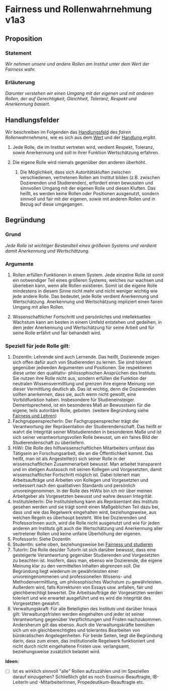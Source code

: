 <!---
   NAME - The NAME of this project is:
ethos

  FILE - The FILENAME of the current file is:
/v1a3.md

  CREATION - This project was CREATED on:
2017-01-28-16:15:00 UTC

  MODIFICATION - This project was last MODIFIED on:
2017-01-28-16:15:00 UTC

  VERSION - The current VERSION of this project is:
<git-commit-hash>-2017-01-28-16:15:00 UTC

  CREATOR(S) - This project was CREATED by:
Michael Czechowski, Martin Maga

  CONTACT - You can CONTACT the creator(s) or developer(s) of this project at:
E-Mail: mail@martinmaga.de

  COPYRIGHT - The COPYRIGHT holder of this project is:
COPYRIGHT (c) 2016 Martin Maga

  LICENSE - This project is LICENSED under the following license:
Martin Maga 2016 CC BY-SA 4.0 https://creativecommons.org

  SUBFILE – This is a SUBFILE! For more INFORMATION on this project go to:
/README.md
--->

# Fairness und Rollenwahrnehmung v1a3
## Proposition
### Statement
*Wir nehmen unsere und andere Rollen am Institut unter dem Wert der Fairness wahr.*

### Erläuterung
*Darunter verstehen wir einen Umgang mit der eigenen und mit anderen Rollen, der auf Gerechtigkeit, Gleichheit, Toleranz, Respekt und Anerkennung basiert.*


## Handlungsfelder
Wir beschreiben im Folgenden das [Handlungsfeld](../synopsis/reasons.md) des *fairen Rollenwahrnehmens*, wie es sich aus dem [Wert](../values/v1_fairness.md) und der [Handlung ](../actions/a3_roles.md) ergibt.

1. Jede Rolle, die im Institut vertreten wird, verdient Respekt, Toleranz, sowie Anerkennung und soll in ihrer Funktion Wertschätzung erfahren.

2. Die eigene Rolle wird niemals gegenüber den anderen überhöht.

    1. Die Möglichkeit, dass sich Autoritätskluften zwischen verschiedenen, vertretenen Rollen am Institut bilden (z.B. zwischen Dozierenden und Studierenden), erfordert einen bewussten und sinnvollen Umgang mit der eigenen Rolle und diesen Kluften. Das heißt, es werden keine Rollen oder Positionen ausgenutzt, sondern sinnvoll und fair mit der eigenen, sowie mit anderen Rollen und in Bezug auf diese umgegangen.

## Begründung
### Grund
*Jede Rolle ist wichtiger Bestandteil eines größeren Systems und verdient damit Anerkennung und Wertschätzung.*

### Argumente
1. Rollen erfüllen Funktionen in einem System. Jede einzelne Rolle ist somit ein notwendiger Teil eines größeren Systems, welches nur wachsen und überleben kann, wenn alle Rollen existieren. Somit ist die eigene Rolle mindestens in diesem Sinne nicht mehr und nicht weniger wichtig wie jede andere Rolle. Das bedeutet, jede Rolle verdient Anerkennung und Wertschätzung. Anerkennung und Wertschätzung impliziert einen fairen Umgang mit allen Rollen.

2. Wissenschaftlicher Fortschritt und persönliches und intellektuelles Wachstum kann am besten in einem Umfeld entstehen und gedeihen, in dem jeder Anerkennung und Wertschätzung für seine Arbeit und für seine Rolle erfährt und fair behandelt wird.






### Speziell für jede Rolle gilt:

1. DozentIn: Lehrende sind auch Lernende. Das heißt, Dozierende zeigen sich offen dafür auch von Studierenden zu lernen. Sie sind tolerant gegenüber jedweden Argumenten und Positionen. Sie respektieren diese unter den qualitativ- philosophischen Ansprüchen des Instituts. Sie nutzen ihre Rolle nicht aus, sondern erfüllen die Funktion der neutralen Wissensvermittlung und grenzen ihre eigene Meinung von dieser Vermittlung deutlich ab. Das ist wichtig, denn die Dozierenden sollten anerkennen, dass sie, auch wenn nicht gewollt, eine Vorbildfunktion haben. Insbesondere für Studieneinsteiger. Dementsprechend, ist ein besonderes Maß an Bewusstsein für die eigene, teils autoritäre Rolle, geboten. (weitere Begründung siehe [Fairness und Lehren](../fields/v1a2.md))
2. FachgruppensprecherIn: Der Fachgruppensprecher trägt die Verantwortung der Repräsentation der Studierendenschaft. Das heißt er wahrt die Integrität seiner Mitstudierenden in besonderem Maße und ist sich seiner verantwortungsvollen Rolle bewusst, um ein faires Bild der Studierendenschaft zu überliefern.
3. HiWi: DIe Rolle des hilfswissenschaftlichen Mitarbeiters umfasst das Tätigsein an Forschungsarbeit, die an die Öffentlichkeit kommt. Das heißt, man ist als Angestellte(r) sich seiner Rolle in der wissenschaftlichen Zusammenarbeit bewusst. Man arbeitet transparent und im stetigen Austausch mit seinen Kollegen und Vorgesetzten, damit wissenschaftlicher Fortschritt möglich ist. Dabei toleriert man Arbeitsaufträge und Arbeiten von Kollegen und Vorgesetzten und verbessert nach den qualitativen Standards und persönlich unvoreingenommen. In der Rolle des HiWis bin ich mir über meinen Arbeitgeber als Vorgesetzten bewusst und wahre dessen Integrität.
4. InstitutsleiterIn: Die Institutsleitung kann als Repräsentant des Instituts gesehen werden und sie trägt somit einen Maßgeblichen Teil dazu bei, dass und wie das Regelwerk eingehalten wird, beziehungsweise, aus welchen Regeln es überhaupt besteht. Wie bei Dozierenden und ProfessorInnen auch, wird die Rolle nicht ausgenutzt und wie für jeden anderen am Instituts gilt auch die Wertschätzung und Anerkennung aller vertretener Rollen und keine unfaire Überhöhung der eigenen.
5. ProfessorIn: Siehe DozentIn
6. StudentIn: siehe oben, beziehungsweise bei [Fairness und studieren](./v1a4.md)
7. TutorIn: Die Rolle des/der TutorIn ist sich darüber bewusst, dass eine gesteigerte Verantwortung gegenüber Studierenden und Vorgesetzten zu beachten ist. Insofern, dass man, ebenso wie Dozierende, die eigene Meinung klar zu den vermittelten Inhalten abgrenzen soll. Die Begründung liegt wiederum im gewährleisten einer unvoreingenommenen und professionellen Wissens- und Methodenvermittlung, um philosophisches Wachstum zu gewährleisten. Außerdem wird, falls Korrekturen von Essays usw. anfallen, fair und gleichberechtigt bewertet. Die Arbeitsaufträge der Vorgesetzten werden toleriert und wie erwartet ausgeführt und es wird die Integrität des Vorgesetzten gewahrt.
8. Verwaltungskraft: Für alle Beteiligten des Instituts und darüber hinaus gilt: Verwaltungsfristen werden eingehalten und jeder ist seiner Verantwortung gegenüber Verpflichtungen und Fristen nachzukommen. Andersherum gilt das ebenso. Auch die Verwaltungskräfte bemühen sich um ein gleichberechtigtes und tolerantes Bearbeiten von bürokratischen Angelegenheiten. Für beide Seiten, liegt die Begründung darin, dass zum einen, das institutionelle Regelwerk funktioniert und nicht durch nicht eingehaltene Fristen usw. verlangsamt, beziehungsweise zusätzlich belastet wird.

__Ideen:__
- [ ] Ist es wirklich sinnvoll "alle" Rollen aufzuzählen und im Speziellen darauf einzugehen? Schließlich gibt es noch Erasmus-Beauftragte, IB-LeiterIn und -MitarbeiterInnen, Propedeutikum-Beauftragte etc.
